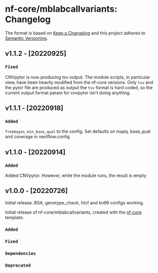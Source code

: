 # nf-core/mblabcallvariants: Changelog

The format is based on [Keep a Changelog](https://keepachangelog.com/en/1.0.0/)
and this project adheres to [Semantic Versioning](https://semver.org/spec/v2.0.0.html).

## v1.1.2 - [20220925]

### `Fixed`

CNVpytor is now producing tsv output. The module scripts, in particular view,
have been heavily modified from the nf-core versions. Only `tsv` and the pytor
file are produced as output the `tsv` format is hard coded, so the current
output format param for cnvpytor isn't doing anything.

## v1.1.1 - [20220918]
### `Added`
`freebayes_min_base_qual` to the config. Set defaults on mapq, base_qual and
coverage in nextflow.config

## v1.1.0 - [20220914]
### `Added`
Added CNVpytor. However, while the module runs, the result is empty

## v1.0.0 - [20220726]
Initial release. BSA, genotype_check, htcf and kn99 configs working.

Initial release of nf-core/mblabcallvariants, created with the [nf-core](https://nf-co.re/) template.

### `Added`

### `Fixed`

### `Dependencies`

### `Deprecated`
